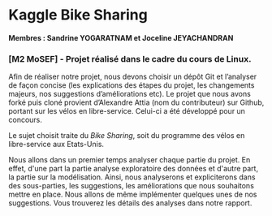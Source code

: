 # Kaggle Bike Sharing


#### Membres : Sandrine YOGARATNAM et Joceline JEYACHANDRAN
### [M2 MoSEF] - Projet réalisé dans le cadre du cours de Linux.


Afin de réaliser notre projet, nous devons choisir un dépôt Git et l’analyser de façon concise (les explications des étapes du projet, les changements majeurs, nos suggestions d’améliorations etc). Le projet que nous avons forké puis cloné provient d’Alexandre Attia (nom du contributeur) sur Github, portant sur les vélos en libre-service. Celui-ci a été développé pour un concours.

Le sujet choisit traite du *Bike Sharing*, soit du programme des vélos en libre-service aux Etats-Unis.

Nous allons dans un premier temps analyser chaque partie du projet. En effet, d'une part la partie analyse exploratoire des données et d'autre part, la partie sur la modélisation.
Ainsi, nous analyserons et expliciterons dans des sous-parties, les suggestions, les améliorations que nous souhaitons mettre en place.
Nous allons de même implémenter quelques unes de nos suggestions.
Vous trouverez les détails des analyses dans notre rapport.


